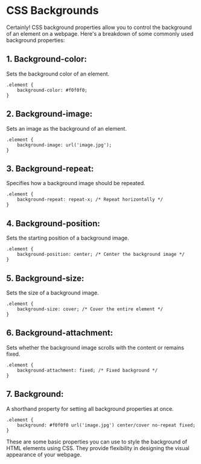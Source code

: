
# CSS Backgrounds
Certainly! CSS background properties allow you to control the background of an element on a webpage. Here's a breakdown of some commonly used background properties:

## 1. Background-color:
Sets the background color of an element.

```
.element {
    background-color: #f0f0f0;
}
```

## 2. Background-image:
Sets an image as the background of an element.
```
.element {
    background-image: url('image.jpg');
}
```

## 3. Background-repeat:
Specifies how a background image should be repeated.
```
.element {
    background-repeat: repeat-x; /* Repeat horizontally */
}
```

## 4. Background-position: 
Sets the starting position of a background image.
```
.element {
    background-position: center; /* Center the background image */
}
```

## 5. Background-size: 
Sets the size of a background image.
```
.element {
    background-size: cover; /* Cover the entire element */
}
```

## 6. Background-attachment:
Sets whether the background image scrolls with the content or remains fixed.
```
.element {
    background-attachment: fixed; /* Fixed background */
}
```

## 7. Background:
A shorthand property for setting all background properties at once.

```
.element {
    background: #f0f0f0 url('image.jpg') center/cover no-repeat fixed;
}
```

These are some basic properties you can use to style the background of HTML elements using CSS. They provide flexibility in designing the visual appearance of your webpage.

